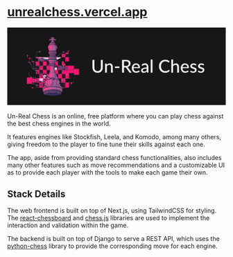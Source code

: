 # [unrealchess.vercel.app](https://unrealchess.vercel.app/)

[![Un-Real Chess Logo](https://github.com/dfdiazc/chess-engine-interface/blob/dev/unrealchess-logo.png?raw=true)](https://unrealchess.vercel.app/)

Un-Real Chess is an online, free platform where you can play chess against the best chess engines in the world.

It features engines like Stockfish, Leela, and Komodo, among many others, giving freedom to the player to fine tune their skills against each one.

The app, aside from providing standard chess functionalities, also includes many other features such as move recommendations and a customizable UI as to provide each player with the tools to make each game their own.

## Stack Details

The web frontend is built on top of Next.js, using TailwindCSS for styling. The [react-chessboard](https://www.npmjs.com/package/react-chessboard) and [chess.js](https://www.npmjs.com/package/chess.js) libraries are used to implement the interaction and validation within the game.

The backend is built on top of Django to serve a REST API, which uses the [python-chess](https://pypi.org/project/chess/) library to provide the corresponding move for each engine.
